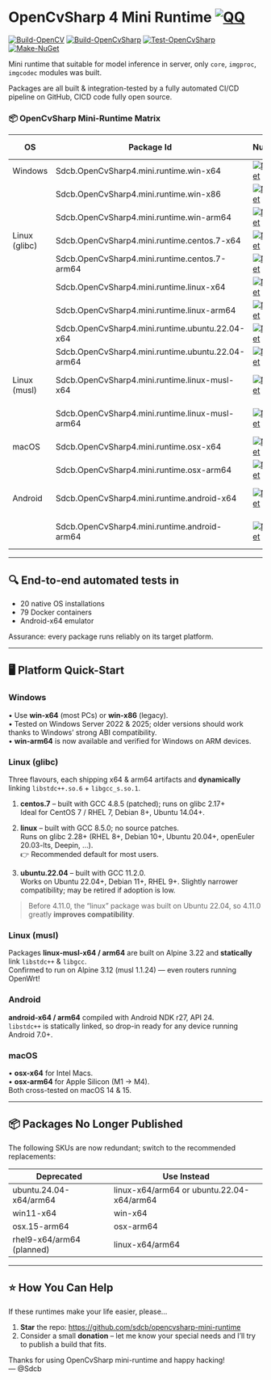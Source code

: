 # OpenCvSharp 4 Mini Runtime [![QQ](https://img.shields.io/badge/QQ_Group-579060605-52B6EF?style=social&logo=tencent-qq&logoColor=000&logoWidth=20)](https://jq.qq.com/?_wv=1027&k=K4fBqpyQ)
[![Build-OpenCV](https://github.com/sdcb/opencvsharp-mini-runtime/actions/workflows/opencv.yml/badge.svg)](https://github.com/sdcb/opencvsharp-mini-runtime/actions/workflows/opencv.yml) [![Build-OpenCvSharp](https://github.com/sdcb/opencvsharp-mini-runtime/actions/workflows/opencvsharp.yml/badge.svg)](https://github.com/sdcb/opencvsharp-mini-runtime/actions/workflows/opencvsharp.yml) [![Test-OpenCvSharp](https://github.com/sdcb/opencvsharp-mini-runtime/actions/workflows/test-opencvsharp.yml/badge.svg)](https://github.com/sdcb/opencvsharp-mini-runtime/actions/workflows/test-opencvsharp.yml) [![Make-NuGet](https://github.com/sdcb/opencvsharp-mini-runtime/actions/workflows/make-nuget.yml/badge.svg)](https://github.com/sdcb/opencvsharp-mini-runtime/actions/workflows/make-nuget.yml)

Mini runtime that suitable for model inference in server, only `core`, `imgproc`, `imgcodec` modules was built.

Packages are all built & integration-tested by a fully automated CI/CD pipeline on GitHub, CICD code fully open source.

### 📦  OpenCvSharp Mini-Runtime Matrix

| OS            | Package Id                                        | NuGet                                                                                                                                                                              | Compiler        | Mini-ABI        |
| ------------- | ------------------------------------------------- | ---------------------------------------------------------------------------------------------------------------------------------------------------------------------------------- | --------------- | --------------- |
| Windows       | Sdcb.OpenCvSharp4.mini.runtime.win-x64            | [![NuGet](https://img.shields.io/nuget/v/Sdcb.OpenCvSharp4.mini.runtime.win-x64.svg)](https://www.nuget.org/packages/Sdcb.OpenCvSharp4.mini.runtime.win-x64)                       | MSVC 17         | win-x64         |
|               | Sdcb.OpenCvSharp4.mini.runtime.win-x86            | [![NuGet](https://img.shields.io/nuget/v/Sdcb.OpenCvSharp4.mini.runtime.win-x86.svg)](https://www.nuget.org/packages/Sdcb.OpenCvSharp4.mini.runtime.win-x86)                       | MSVC 17         | win-x86         |
|               | Sdcb.OpenCvSharp4.mini.runtime.win-arm64          | [![NuGet](https://img.shields.io/nuget/v/Sdcb.OpenCvSharp4.mini.runtime.win-arm64.svg)](https://www.nuget.org/packages/Sdcb.OpenCvSharp4.mini.runtime.win-arm64)                   | MSVC 17         | win-arm64       |
| Linux (glibc) | Sdcb.OpenCvSharp4.mini.runtime.centos.7-x64       | [![NuGet](https://img.shields.io/nuget/v/Sdcb.OpenCvSharp4.mini.runtime.centos.7-x64.svg)](https://www.nuget.org/packages/Sdcb.OpenCvSharp4.mini.runtime.centos.7-x64)             | GCC 4.8.5       | glibc 2.17+     |
|               | Sdcb.OpenCvSharp4.mini.runtime.centos.7-arm64     | [![NuGet](https://img.shields.io/nuget/v/Sdcb.OpenCvSharp4.mini.runtime.centos.7-arm64.svg)](https://www.nuget.org/packages/Sdcb.OpenCvSharp4.mini.runtime.centos.7-arm64)         | GCC 4.8.5       | glibc 2.17+     |
|               | Sdcb.OpenCvSharp4.mini.runtime.linux-x64          | [![NuGet](https://img.shields.io/nuget/v/Sdcb.OpenCvSharp4.mini.runtime.linux-x64.svg)](https://www.nuget.org/packages/Sdcb.OpenCvSharp4.mini.runtime.linux-x64)                   | GCC 8.5.0       | glibc 2.28+     |
|               | Sdcb.OpenCvSharp4.mini.runtime.linux-arm64        | [![NuGet](https://img.shields.io/nuget/v/Sdcb.OpenCvSharp4.mini.runtime.linux-arm64.svg)](https://www.nuget.org/packages/Sdcb.OpenCvSharp4.mini.runtime.linux-arm64)               | GCC 8.5.0       | glibc 2.28+     |
|               | Sdcb.OpenCvSharp4.mini.runtime.ubuntu.22.04-x64   | [![NuGet](https://img.shields.io/nuget/v/Sdcb.OpenCvSharp4.mini.runtime.ubuntu.22.04-x64.svg)](https://www.nuget.org/packages/Sdcb.OpenCvSharp4.mini.runtime.ubuntu.22.04-x64)     | GCC 11.2.0      | glibc 2.35      |
|               | Sdcb.OpenCvSharp4.mini.runtime.ubuntu.22.04-arm64 | [![NuGet](https://img.shields.io/nuget/v/Sdcb.OpenCvSharp4.mini.runtime.ubuntu.22.04-arm64.svg)](https://www.nuget.org/packages/Sdcb.OpenCvSharp4.mini.runtime.ubuntu.22.04-arm64) | GCC 11.2.0      | glibc 2.35      |
| Linux (musl)  | Sdcb.OpenCvSharp4.mini.runtime.linux-musl-x64     | [![NuGet](https://img.shields.io/nuget/v/Sdcb.OpenCvSharp4.mini.runtime.linux-musl-x64.svg)](https://www.nuget.org/packages/Sdcb.OpenCvSharp4.mini.runtime.linux-musl-x64)         | GCC 13.2.0      | musl 1.2 static |
|               | Sdcb.OpenCvSharp4.mini.runtime.linux-musl-arm64   | [![NuGet](https://img.shields.io/nuget/v/Sdcb.OpenCvSharp4.mini.runtime.linux-musl-arm64.svg)](https://www.nuget.org/packages/Sdcb.OpenCvSharp4.mini.runtime.linux-musl-arm64)     | GCC 13.2.0      | musl 1.2 static |
| macOS         | Sdcb.OpenCvSharp4.mini.runtime.osx-x64            | [![NuGet](https://img.shields.io/nuget/v/Sdcb.OpenCvSharp4.mini.runtime.osx-x64.svg)](https://www.nuget.org/packages/Sdcb.OpenCvSharp4.mini.runtime.osx-x64)                       | Xcode 15        | macOS 10.15+    |
|               | Sdcb.OpenCvSharp4.mini.runtime.osx-arm64          | [![NuGet](https://img.shields.io/nuget/v/Sdcb.OpenCvSharp4.mini.runtime.osx-arm64.svg)](https://www.nuget.org/packages/Sdcb.OpenCvSharp4.mini.runtime.osx-arm64)                   | Xcode 15        | macOS 11+       |
| Android       | Sdcb.OpenCvSharp4.mini.runtime.android-x64        | [![NuGet](https://img.shields.io/nuget/v/Sdcb.OpenCvSharp4.mini.runtime.android-x64.svg)](https://www.nuget.org/packages/Sdcb.OpenCvSharp4.mini.runtime.android-x64)               | Clang (NDK r27) | API 24+, static |
|               | Sdcb.OpenCvSharp4.mini.runtime.android-arm64      | [![NuGet](https://img.shields.io/nuget/v/Sdcb.OpenCvSharp4.mini.runtime.android-arm64.svg)](https://www.nuget.org/packages/Sdcb.OpenCvSharp4.mini.runtime.android-arm64)           | Clang (NDK r27) | API 24+, static |

---

## 🔍 End-to-end automated tests in
* 20 native OS installations
* 79 Docker containers
* Android-x64 emulator

Assurance: every package runs reliably on its target platform.

---

## 🖥️ Platform Quick-Start

### Windows
• Use **win-x64** (most PCs) or **win-x86** (legacy).  
• Tested on Windows Server 2022 & 2025; older versions should work thanks to Windows’ strong ABI compatibility.  
• **win-arm64** is now available and verified for Windows on ARM devices.

### Linux (glibc)
Three flavours, each shipping x64 & arm64 artifacts and **dynamically** linking `libstdc++.so.6` + `libgcc_s.so.1`.

1. **centos.7** – built with GCC 4.8.5 (patched); runs on glibc 2.17+  
   Ideal for CentOS 7 / RHEL 7, Debian 8+, Ubuntu 14.04+.

2. **linux** – built with GCC 8.5.0; no source patches.  
   Runs on glibc 2.28+ (RHEL 8+, Debian 10+, Ubuntu 20.04+, openEuler 20.03-lts, Deepin, …).  
   👉 Recommended default for most users.

3. **ubuntu.22.04** – built with GCC 11.2.0.  
   Works on Ubuntu 22.04+, Debian 11+, RHEL 9+. Slightly narrower compatibility; may be retired if adoption is low.

> Before 4.11.0, the “linux” package was built on Ubuntu 22.04, so 4.11.0 greatly **improves compatibility**.

### Linux (musl)
Packages **linux-musl-x64 / arm64** are built on Alpine 3.22 and **statically** link `libstdc++` & `libgcc`.  
Confirmed to run on Alpine 3.12 (musl 1.1.24) — even routers running OpenWrt!

### Android
**android-x64 / arm64** compiled with Android NDK r27, API 24.  
`libstdc++` is statically linked, so drop-in ready for any device running Android 7.0+.

### macOS
• **osx-x64** for Intel Macs.  
• **osx-arm64** for Apple Silicon (M1 → M4).  
Both cross-tested on macOS 14 & 15.

---

## 📦 Packages No Longer Published
The following SKUs are now redundant; switch to the recommended replacements:

| Deprecated                | Use Instead                               |
| ------------------------- | ----------------------------------------- |
| ubuntu.24.04-x64/arm64    | linux-x64/arm64 or ubuntu.22.04-x64/arm64 |
| win11-x64                 | win-x64                                   |
| osx.15-arm64              | osx-arm64                                 |
| rhel9-x64/arm64 (planned) | linux-x64/arm64                           |

---

## ⭐ How You Can Help
If these runtimes make your life easier, please…

1. **Star** the repo: https://github.com/sdcb/opencvsharp-mini-runtime  
2. Consider a small **donation** – let me know your special needs and I’ll try to publish a build that fits.

Thanks for using OpenCvSharp mini-runtime and happy hacking!  
— @Sdcb